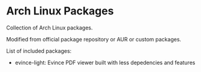 # Arch Linux Packages
Collection of Arch Linux packages.

Modified from official package repository or AUR or custom packages.

List of included packages:
- evince-light: Evince PDF viewer built with less depedencies and features
